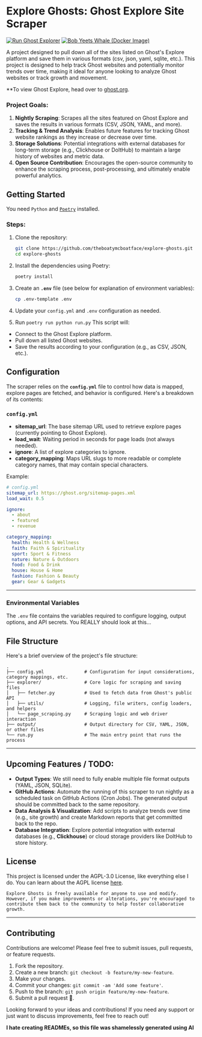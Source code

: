 # Explore Ghosts: Ghost Explore Site Scraper

[![Run Ghost Explorer](https://github.com/TheBoatyMcBoatFace/explore-ghosts/actions/workflows/get_ghosts.yml/badge.svg)](https://github.com/TheBoatyMcBoatFace/explore-ghosts/actions/workflows/get_ghosts.yml)   [![Bob Yeets Whale (Docker Image)](https://github.com/TheBoatyMcBoatFace/explore-ghosts/actions/workflows/build_puppet.yml/badge.svg)](https://github.com/TheBoatyMcBoatFace/explore-ghosts/actions/workflows/build_puppet.yml)

A project designed to pull down all of the sites listed on Ghost's Explore platform and save them in various formats (csv, json, yaml, sqlite, etc.). This project is designed to help track Ghost websites and potentially monitor trends over time, making it ideal for anyone looking to analyze Ghost websites or track growth and movement.

**To view Ghost Explore, head over to [ghost.org](https://ghost.org/explore?utm_source=TheBoatyMcBoatFace/explore-ghosts&utm_medium=github).

### Project Goals:
1. **Nightly Scraping**: Scrapes all the sites featured on Ghost Explore and saves the results in various formats (CSV, JSON, YAML, and more).
2. **Tracking & Trend Analysis**: Enables future features for tracking Ghost website rankings as they increase or decrease over time.
3. **Storage Solutions**: Potential integrations with external databases for long-term storage (e.g., Clickhouse or DoltHub) to maintain a large history of websites and metric data.
4. **Open Source Contribution**: Encourages the open-source community to enhance the scraping process, post-processing, and ultimately enable powerful analytics.


## Getting Started

You need `Python` and [`Poetry`](https://python-poetry.org/) installed.

### Steps:
1. Clone the repository:
   ```bash
   git clone https://github.com/theboatymcboatface/explore-ghosts.git
   cd explore-ghosts
   ```

2. Install the dependencies using Poetry:
   ```bash
   poetry install
   ```

3. Create an **`.env`** file (see below for explanation of environment variables):
   ```bash
   cp .env-template .env
   ```

4. Update your `config.yml` and `.env` configuration as needed.

5. Run `poetry run python run.py`
This script will:
- Connect to the Ghost Explore platform.
- Pull down all listed Ghost websites.
- Save the results according to your configuration (e.g., as CSV, JSON, etc.).

## Configuration

The scraper relies on the **`config.yml`** file to control how data is mapped, explore pages are fetched, and behavior is configured. Here's a breakdown of its contents:

### `config.yml`
- **sitemap_url**: The base sitemap URL used to retrieve explore pages (currently pointing to Ghost Explore).
- **load_wait**: Waiting period in seconds for page loads (not always needed).
- **ignore**: A list of explore categories to ignore.
- **category_mapping**: Maps URL slugs to more readable or complete category names, that may contain special characters.

Example:

```yaml
# config.yml
sitemap_url: https://ghost.org/sitemap-pages.xml
load_wait: 0.5

ignore:
  - about
  - featured
  - revenue

category_mapping:
  health: Health & Wellness
  faith: Faith & Spirituality
  sport: Sport & Fitness
  nature: Nature & Outdoors
  food: Food & Drink
  house: House & Home
  fashion: Fashion & Beauty
  gear: Gear & Gadgets
```

---

### Environmental Variables

The `.env` file contains the variables required to configure logging, output options, and API secrets. You REALLY should look at this...


## File Structure

Here's a brief overview of the project's file structure:

```
.
├── config.yml               # Configuration for input considerations, category mappings, etc.
├── explorer/                # Core logic for scraping and saving files
│   ├── fetcher.py           # Used to fetch data from Ghost's public API
│   ├── utils/               # Logging, file writers, config loaders, and helpers
│   └── page_scraping.py     # Scraping logic and web driver interaction
├── output/                  # Output directory for CSV, YAML, JSON, or other files
└── run.py                   # The main entry point that runs the process
```

---

## Upcoming Features / TODO:

- **Output Types**: We still need to fully enable multiple file format outputs (YAML, JSON, SQLite).
- **GitHub Actions**: Automate the running of this scraper to run nightly as a scheduled task on GitHub Actions (Cron Jobs). The generated output should be committed back to the same repository.
- **Data Analysis & Visualization**: Add scripts to analyze trends over time (e.g., site growth) and create Markdown reports that get committed back to the repo.
- **Database Integration**: Explore potential integration with external databases (e.g., **Clickhouse**) or cloud storage providers like DoltHub to store history.



## License

This project is licensed under the AGPL-3.0 License, like everything else I do. You can learn about the AGPL license [here](https://www.gnu.org/licenses/agpl-3.0.en.html).

```text
Explore Ghosts is freely available for anyone to use and modify. However, if you make improvements or alterations, you're encouraged to contribute them back to the community to help foster collaborative growth.
```

---

## Contributing

Contributions are welcome! Please feel free to submit issues, pull requests, or feature requests.

1. Fork the repository.
2. Create a new branch: `git checkout -b feature/my-new-feature`.
3. Make your changes.
4. Commit your changes: `git commit -am 'Add some feature'`.
5. Push to the branch: `git push origin feature/my-new-feature`.
6. Submit a pull request 🎉.

Looking forward to your ideas and contributions! If you need any support or just want to discuss improvements, feel free to reach out!


**I hate creating READMEs, so this file was shamelessly generated using AI**
